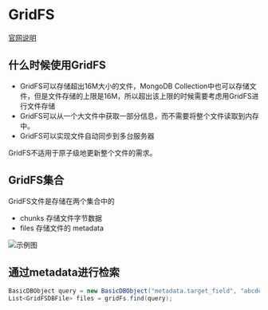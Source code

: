 # GridFS
[官网说明](https://docs.mongodb.com/manual/core/gridfs/#chunk-disambiguation)
## 什么时候使用GridFS
* GridFS可以存储超出16M大小的文件，MongoDB Collection中也可以存储文件，但是文件存储的上限是16M，所以超出该上限的时候需要考虑用GridFS进行文件存储
* GridFS可以从一个大文件中获取一部分信息，而不需要将整个文件读取到内存中。
* GridFS可以实现文件自动同步到多台服务器

GridFS不适用于原子级地更新整个文件的需求。

## GridFS集合
GridFS文件是存储在两个集合中的
* chunks 存储文件字节数据 
* files 存储文件的 metadata


![示例图](https://github.com/fuhaih/MyDiary/blob/master/nosql/gridfs%E5%AD%98%E5%82%A8%E7%A4%BA%E6%84%8F%E5%9B%BE.png)
## 通过metadata进行检索
```csharp
BasicDBObject query = new BasicDBObject("metadata.target_field", "abcdefg"));
List<GridFSDBFile> files = gridFs.find(query);
```